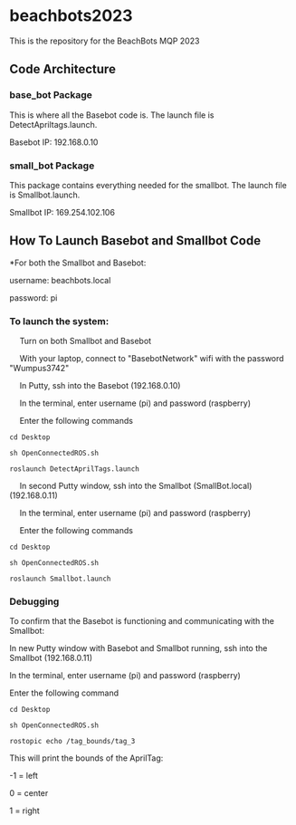 # beachbots2023
This is the repository for the BeachBots MQP 2023

## Code Architecture

### base_bot Package
This is where all the Basebot code is. The launch file is DetectApriltags.launch. 

Basebot IP: 192.168.0.10

### small_bot Package
This package contains everything needed for the smallbot. The launch file is Smallbot.launch.

Smallbot IP: 169.254.102.106

## How To Launch Basebot and Smallbot Code
*For both the Smallbot and Basebot:

username: beachbots.local

password: pi



### To launch the system:

&emsp; Turn on both Smallbot and Basebot

&emsp; With your laptop, connect to "BasebotNetwork" wifi with the password "Wumpus3742"
  
&emsp; In Putty, ssh into the Basebot (192.168.0.10)
  
&emsp; In the terminal, enter username (pi) and password (raspberry)
  
&emsp; Enter the following commands
  
  ```
  cd Desktop
  ```
  ```
  sh OpenConnectedROS.sh
  ```
  ```
  roslaunch DetectAprilTags.launch
  ```
  
&emsp; In second Putty window, ssh into the Smallbot (SmallBot.local) (192.168.0.11)
  
&emsp; In the terminal, enter username (pi) and password (raspberry)
  
&emsp; Enter the following commands
  
  ```
  cd Desktop
  ```
  ```
  sh OpenConnectedROS.sh
  ```
  ```
  roslaunch Smallbot.launch
  ```
  
### Debugging
To confirm that the Basebot is functioning and communicating with the Smallbot:

In new Putty window with Basebot and Smallbot running, ssh into the Smallbot (192.168.0.11)

In the terminal, enter username (pi) and password (raspberry)

Enter the following command

  ```
  cd Desktop
  ```
  ```
  sh OpenConnectedROS.sh
  ```
  ```
  rostopic echo /tag_bounds/tag_3
  ```  
This will print the bounds of the AprilTag:

  -1 = left
  
  0 = center
  
  1 = right
